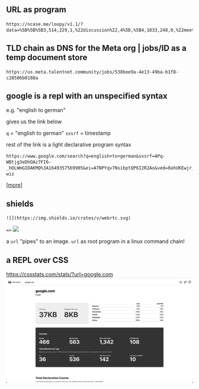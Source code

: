 
## URL as program

```
https://ncase.me/loopy/v1.1/?data=%5B%5B%5B3,514,229,1,%22discussion%22,4%5D,%5B4,1033,248,0,%22meetings%22,2%5D,%5B5,895,485,0,%22call%2520for%2520table%22,3%5D,%5B6,508,572,0,%22Major%2520Objection%22,0%5D,%5B7,266,433,0,%22approved%22,3%5D%5D,%5B%5B5,4,-27,1,0%5D,%5B3,6,10,1,0%5D,%5B3,5,78,1,0%5D,%5B3,7,-12,1,0%5D,%5B4,3,-107,1,0%5D%5D,%5B%5D,7%5D
```

## TLD chain as DNS for the Meta org | jobs/ID as a temp document store

```
https://us.meta.talentnet.community/jobs/538bee9a-4e13-49ba-b1f8-c28506b0188a
```

## google is a repl with an unspecified syntax

e.g. "english to german"

gives us the link below

`q` = "english to german"
`sxsrf` = timestamp

rest of the link is a light declarative program syntax

```
https://www.google.com/search?q=english+to+german&sxsrf=APq-WBtjg3eDhOAz7FI6-_hOLWmGIDAKMQ%3A1649357569905&ei=ATNPYqv7NsibptQP6I2R2Ao&ved=0ahUKEwjr_77gz4L3AhXIjYkEHehGBKsQ4dUDCA4&uact=5&oq=english+to+german&gs_lcp=Cgdnd3Mtd2l6EAMyBwgjELADECcyBwgAEEcQsAMyBwgAEEcQsAMyBwgAEEcQsAMyBwgAEEcQsAMyBwgAEEcQsAMyBwgAEEcQsAMyBwgAEEcQsAMyBwgAEEcQsAMyBwgAELADEENKBAhBGABKBAhGGABQAFgAYJoCaAFwAXgAgAEAiAEAkgEAmAEAyAEKwAEB&sclient=gws-wiz
```
[[more](https://twitter.com/cwervo/status/1512142085801005067)]

## shields

```
![](https://img.shields.io/crates/v/webrtc.svg)
```

`=>` ![](https://img.shields.io/crates/v/webrtc.svg)

a `url` "pipes" to an image. `url` as root program in a linux command chain!


## a REPL over CSS
https://cssstats.com/stats/?url=google.com
![](../assets/images/css-stats.png)